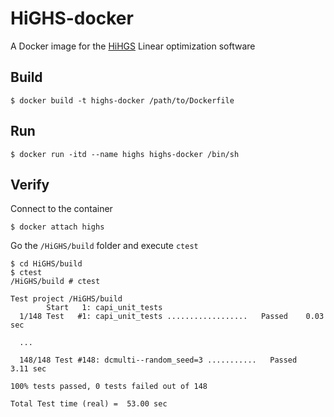 # HiGHS-docker
A Docker image for the [HiHGS](https://github.com/ERGO-Code/HiGHS) Linear optimization software

## Build
```shell
$ docker build -t highs-docker /path/to/Dockerfile
```

## Run
```shell
$ docker run -itd --name highs highs-docker /bin/sh
```

## Verify
Connect to the container
```shell
$ docker attach highs
```

Go the `/HiGHS/build` folder and execute `ctest`
```shell
$ cd HiGHS/build
$ ctest
/HiGHS/build # ctest 

Test project /HiGHS/build
        Start   1: capi_unit_tests
  1/148 Test   #1: capi_unit_tests ..................   Passed    0.03 sec
  
  ...
  
  148/148 Test #148: dcmulti--random_seed=3 ...........   Passed    3.11 sec

100% tests passed, 0 tests failed out of 148

Total Test time (real) =  53.00 sec

```
